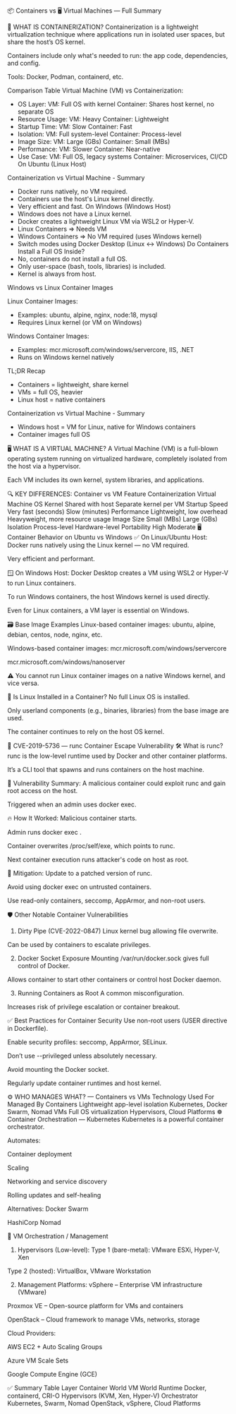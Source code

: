 📦 Containers vs 🖥️ Virtual Machines — Full Summary

🧱 WHAT IS CONTAINERIZATION?
Containerization is a lightweight virtualization technique where applications run in isolated user spaces, but share the host’s OS kernel.

Containers include only what's needed to run: the app code, dependencies, and config.

Tools: Docker, Podman, containerd, etc.

Comparison Table
Virtual Machine (VM) vs Containerization:
- OS Layer: VM: Full OS with kernel
 Container: Shares host kernel, no separate OS
- Resource Usage: VM: Heavy Container: Lightweight
- Startup Time: VM: Slow Container: Fast
- Isolation: VM: Full system-level Container: Process-level
- Image Size: VM: Large (GBs) Container: Small (MBs)
- Performance: VM: Slower Container: Near-native
- Use Case: VM: Full OS, legacy systems Container: Microservices, CI/CD On Ubuntu (Linux Host) 

Containerization vs Virtual Machine - Summary
- Docker runs natively, no VM required.
- Containers use the host's Linux kernel directly.
- Very efficient and fast.
On Windows (Windows Host)
- Windows does not have a Linux kernel.
- Docker creates a lightweight Linux VM via WSL2 or Hyper-V.
- Linux Containers => Needs VM
- Windows Containers => No VM required (uses Windows kernel)
- Switch modes using Docker Desktop (Linux <-> Windows)
Do Containers Install a Full OS Inside?
- No, containers do not install a full OS.
- Only user-space (bash, tools, libraries) is included.
- Kernel is always from host.

Windows vs Linux Container Images

Linux Container Images:
- Examples: ubuntu, alpine, nginx, node:18, mysql
- Requires Linux kernel (or VM on Windows)

Windows Container Images:
- Examples: mcr.microsoft.com/windows/servercore, IIS, .NET
- Runs on Windows kernel natively

TL;DR Recap
- Containers = lightweight, share kernel
- VMs = full OS, heavier
- Linux host = native containers

Containerization vs Virtual Machine - Summary
- Windows host = VM for Linux, native for Windows containers
- Container images full OS

🖥️ WHAT IS A VIRTUAL MACHINE?
A Virtual Machine (VM) is a full-blown operating system running on virtualized hardware, completely isolated from the host via a hypervisor.

Each VM includes its own kernel, system libraries, and applications.

🔍 KEY DIFFERENCES: Container vs VM
Feature	Containerization	Virtual Machine
OS Kernel	Shared with host	Separate kernel per VM
Startup Speed	Very fast (seconds)	Slow (minutes)
Performance	Lightweight, low overhead	Heavyweight, more resource usage
Image Size	Small (MBs)	Large (GBs)
Isolation	Process-level	Hardware-level
Portability	High	Moderate
🖥️ Container Behavior on Ubuntu vs Windows
✅ On Linux/Ubuntu Host:
Docker runs natively using the Linux kernel — no VM required.

Very efficient and performant.

🪟 On Windows Host:
Docker Desktop creates a VM using WSL2 or Hyper-V to run Linux containers.

To run Windows containers, the host Windows kernel is used directly.

Even for Linux containers, a VM layer is essential on Windows.

🗃️ Base Image Examples
Linux-based container images:
ubuntu, alpine, debian, centos, node, nginx, etc.

Windows-based container images:
mcr.microsoft.com/windows/servercore

mcr.microsoft.com/windows/nanoserver

⚠️ You cannot run Linux container images on a native Windows kernel, and vice versa.

🤔 Is Linux Installed in a Container?
No full Linux OS is installed.

Only userland components (e.g., binaries, libraries) from the base image are used.

The container continues to rely on the host OS kernel.

🧨 CVE-2019-5736 — runc Container Escape Vulnerability
🛠️ What is runc?
runc is the low-level runtime used by Docker and other container platforms.

It’s a CLI tool that spawns and runs containers on the host machine.

🚨 Vulnerability Summary:
A malicious container could exploit runc and gain root access on the host.

Triggered when an admin uses docker exec.

🔥 How It Worked:
Malicious container starts.

Admin runs docker exec <container>.

Container overwrites /proc/self/exe, which points to runc.

Next container execution runs attacker's code on host as root.

🧯 Mitigation:
Update to a patched version of runc.

Avoid using docker exec on untrusted containers.

Use read-only containers, seccomp, AppArmor, and non-root users.

🛡️ Other Notable Container Vulnerabilities
1. Dirty Pipe (CVE-2022-0847)
Linux kernel bug allowing file overwrite.

Can be used by containers to escalate privileges.

2. Docker Socket Exposure
Mounting /var/run/docker.sock gives full control of Docker.

Allows container to start other containers or control host Docker daemon.

3. Running Containers as Root
A common misconfiguration.

Increases risk of privilege escalation or container breakout.

✅ Best Practices for Container Security
Use non-root users (USER directive in Dockerfile).

Enable security profiles: seccomp, AppArmor, SELinux.

Don’t use --privileged unless absolutely necessary.

Avoid mounting the Docker socket.

Regularly update container runtimes and host kernel.

⚙️ WHO MANAGES WHAT? — Containers vs VMs
Technology	Used For	Managed By
Containers	Lightweight app-level isolation	Kubernetes, Docker Swarm, Nomad
VMs	Full OS virtualization	Hypervisors, Cloud Platforms
☸️ Container Orchestration — Kubernetes
Kubernetes is a powerful container orchestrator.

Automates:

Container deployment

Scaling

Networking and service discovery

Rolling updates and self-healing

Alternatives:
Docker Swarm

HashiCorp Nomad

🧰 VM Orchestration / Management
1. Hypervisors (Low-level):
Type 1 (bare-metal): VMware ESXi, Hyper-V, Xen

Type 2 (hosted): VirtualBox, VMware Workstation

2. Management Platforms:
vSphere – Enterprise VM infrastructure (VMware)

Proxmox VE – Open-source platform for VMs and containers

OpenStack – Cloud framework to manage VMs, networks, storage

Cloud Providers:

AWS EC2 + Auto Scaling Groups

Azure VM Scale Sets

Google Compute Engine (GCE)

✅ Summary Table
Layer	Container World	VM World
Runtime	Docker, containerd, CRI-O	Hypervisors (KVM, Xen, Hyper-V)
Orchestrator	Kubernetes, Swarm, Nomad	OpenStack, vSphere, Cloud Platforms